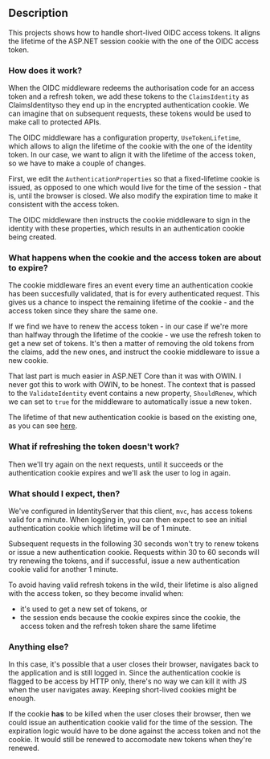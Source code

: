 ## Description

This projects shows how to handle short-lived OIDC access tokens.
It aligns the lifetime of the ASP.NET session cookie with the one of the OIDC access token.

### How does it work?

When the OIDC middleware redeems the authorisation code for an access token and a refresh token, we add these tokens to the `ClaimsIdentity` as ClaimsIdentityso they end up in the encrypted authentication cookie.
We can imagine that on subsequent requests, these tokens would be used to make call to protected APIs.

The OIDC middleware has a configuration property, `UseTokenLifetime`, which allows to align the lifetime of the cookie with the one of the identity token.
In our case, we want to align it with the lifetime of the access token, so we have to make a couple of changes.

First, we edit the `AuthenticationProperties` so that a fixed-lifetime cookie is issued, as opposed to one which would live for the time of the session - that is, until the browser is closed.
We also modify the expiration time to make it consistent with the access token.

The OIDC middleware then instructs the cookie middleware to sign in the identity with these properties, which results in an authentication cookie being created.

### What happens when the cookie and the access token are about to expire?

The cookie middleware fires an event every time an authentication cookie has been succesfully validated, that is for every authenticated request.
This gives us a chance to inspect the remaining lifetime of the cookie - and the access token since they share the same one.

If we find we have to renew the access token - in our case if we're more than halfway through the lifetime of the cookie - we use the refresh token to get a new set of tokens.
It's then a matter of removing the old tokens from the claims, add the new ones, and instruct the cookie middleware to issue a new cookie.

That last part is much easier in ASP.NET Core than it was with OWIN. I never got this to work with OWIN, to be honest.
The context that is passed to the `ValidateIdentity` event contains a new property, `ShouldRenew`, which we can set to `true` for the middleware to automatically issue a new token.

The lifetime of that new authentication cookie is based on the existing one, as you can see [here](https://github.com/aspnet/Security/blob/3a5df89f1c06868cc6dd67997ea492c227a977fc/src/Microsoft.AspNetCore.Authentication.Cookies/CookieAuthenticationHandler.cs#L58).

### What if refreshing the token doesn't work?

Then we'll try again on the next requests, until it succeeds or the authentication cookie expires and we'll ask the user to log in again.

### What should I expect, then?

We've configured in IdentityServer that this client, `mvc`, has access tokens valid for a minute.
When logging in, you can then expect to see an initial authentication cookie which lifetime will be of 1 minute.

Subsequent requests in the following 30 seconds won't try to renew tokens or issue a new authentication cookie.
Requests within 30 to 60 seconds will try renewing the tokens, and if successful, issue a new authentication cookie valid for another 1 minute.

To avoid having valid refresh tokens in the wild, their lifetime is also aligned with the access token, so they become invalid when:

 - it's used to get a new set of tokens, or
 - the session ends because the cookie expires since the cookie, the access token and the refresh token share the same lifetime

### Anything else?

In this case, it's possible that a user closes their browser, navigates back to the application and is still logged in.
Since the authentication cookie is flagged to be access by HTTP only, there's no way we can kill it with JS when the user navigates away.
Keeping short-lived cookies might be enough.

If the cookie **has** to be killed when the user closes their browser, then we could issue an authentication cookie valid for the time of the session.
The expiration logic would have to be done against the access token and not the cookie.
It would still be renewed to accomodate new tokens when they're renewed.
